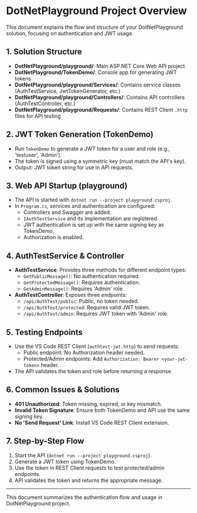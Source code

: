 # DotNetPlayground Project Overview

This document explains the flow and structure of your DotNetPlayground solution, focusing on authentication and JWT usage.

## 1. Solution Structure
- **DotNetPlayground/playground/**: Main ASP.NET Core Web API project
- **DotNetPlayground/TokenDemo/**: Console app for generating JWT tokens
- **DotNetPlayground/playground/Services/**: Contains service classes (AuthTestService, JwtTokenGenerator, etc.)
- **DotNetPlayground/playground/Controllers/**: Contains API controllers (AuthTestController, etc.)
- **DotNetPlayground/playground/Requests/**: Contains REST Client `.http` files for API testing

## 2. JWT Token Generation (TokenDemo)
- Run `TokenDemo` to generate a JWT token for a user and role (e.g., 'testuser', 'Admin').
- The token is signed using a symmetric key (must match the API's key).
- Output: JWT token string for use in API requests.

## 3. Web API Startup (playground)
- The API is started with `dotnet run --project playground.csproj`.
- In `Program.cs`, services and authentication are configured:
  - Controllers and Swagger are added.
  - `IAuthTestService` and its implementation are registered.
  - JWT authentication is set up with the same signing key as TokenDemo.
  - Authorization is enabled.

## 4. AuthTestService & Controller
- **AuthTestService**: Provides three methods for different endpoint types:
  - `GetPublicMessage()`: No authentication required.
  - `GetProtectedMessage()`: Requires authentication.
  - `GetAdminMessage()`: Requires 'Admin' role.
- **AuthTestController**: Exposes three endpoints:
  - `/api/AuthTest/public`: Public, no token needed.
  - `/api/AuthTest/protected`: Requires valid JWT token.
  - `/api/AuthTest/admin`: Requires JWT token with 'Admin' role.

## 5. Testing Endpoints
- Use the VS Code REST Client (`authtest-jwt.http`) to send requests:
  - Public endpoint: No Authorization header needed.
  - Protected/Admin endpoints: Add `Authorization: Bearer <your-jwt-token>` header.
- The API validates the token and role before returning a response.

## 6. Common Issues & Solutions
- **401 Unauthorized**: Token missing, expired, or key mismatch.
- **Invalid Token Signature**: Ensure both TokenDemo and API use the same signing key.
- **No 'Send Request' Link**: Install VS Code REST Client extension.

## 7. Step-by-Step Flow
1. Start the API (`dotnet run --project playground.csproj`).
2. Generate a JWT token using TokenDemo.
3. Use the token in REST Client requests to test protected/admin endpoints.
4. API validates the token and returns the appropriate message.

---

This document summarizes the authentication flow and usage in DotNetPlayground project.
